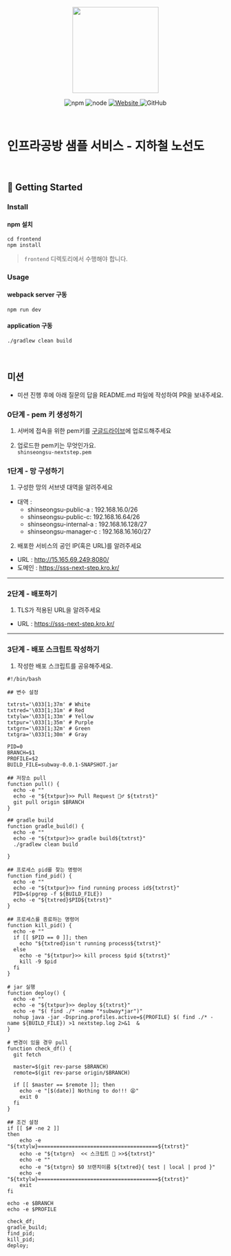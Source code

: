 <p align="center">
    <img width="200px;" src="https://raw.githubusercontent.com/woowacourse/atdd-subway-admin-frontend/master/images/main_logo.png"/>
</p>
<p align="center">
  <img alt="npm" src="https://img.shields.io/badge/npm-%3E%3D%205.5.0-blue">
  <img alt="node" src="https://img.shields.io/badge/node-%3E%3D%209.3.0-blue">
  <a href="https://edu.nextstep.camp/c/R89PYi5H" alt="nextstep atdd">
    <img alt="Website" src="https://img.shields.io/website?url=https%3A%2F%2Fedu.nextstep.camp%2Fc%2FR89PYi5H">
  </a>
  <img alt="GitHub" src="https://img.shields.io/github/license/next-step/atdd-subway-service">
</p>

<br>

# 인프라공방 샘플 서비스 - 지하철 노선도

<br>

## 🚀 Getting Started

### Install
#### npm 설치
```
cd frontend
npm install
```
> `frontend` 디렉토리에서 수행해야 합니다.

### Usage
#### webpack server 구동
```
npm run dev
```
#### application 구동
```
./gradlew clean build
```
<br>

## 미션

* 미션 진행 후에 아래 질문의 답을 README.md 파일에 작성하여 PR을 보내주세요.

### 0단계 - pem 키 생성하기

1. 서버에 접속을 위한 pem키를 [구글드라이브](https://drive.google.com/drive/folders/1dZiCUwNeH1LMglp8dyTqqsL1b2yBnzd1?usp=sharing)에 업로드해주세요

2. 업로드한 pem키는 무엇인가요.  
`shinseongsu-nextstep.pem`

### 1단계 - 망 구성하기
1. 구성한 망의 서브넷 대역을 알려주세요
- 대역 : 
    - shinseongsu-public-a : 192.168.16.0/26
    - shinseongsu-public-c: 192.168.16.64/26
    - shinseongsu-internal-a : 192.168.16.128/27
    - shinseongsu-manager-c : 192.168.16.160/27


2. 배포한 서비스의 공인 IP(혹은 URL)를 알려주세요

- URL :  http://15.165.69.249:8080/
- 도메인 : https://sss-next-step.kro.kr/



---

### 2단계 - 배포하기
1. TLS가 적용된 URL을 알려주세요

- URL : https://sss-next-step.kro.kr/

---

### 3단계 - 배포 스크립트 작성하기

1. 작성한 배포 스크립트를 공유해주세요.


```shell
#!/bin/bash

## 변수 설정

txtrst='\033[1;37m' # White
txtred='\033[1;31m' # Red
txtylw='\033[1;33m' # Yellow
txtpur='\033[1;35m' # Purple
txtgrn='\033[1;32m' # Green
txtgra='\033[1;30m' # Gray

PID=0
BRANCH=$1
PROFILE=$2
BUILD_FILE=subway-0.0.1-SNAPSHOT.jar

## 저장소 pull
function pull() {
  echo -e ""
  echo -e "${txtpur}>> Pull Request 🏃♂️ ${txtrst}"
  git pull origin $BRANCH
}

## gradle build
function gradle_build() {
  echo -e ""
  echo -e "${txtpur}>> gradle build${txtrst}"
  ./gradlew clean build

}

## 프로세스 pid를 찾는 명령어
function find_pid() {
  echo -e ""
  echo -e "${txtpur}>> find running process id${txtrst}"
  PID=$(pgrep -f ${BUILD_FILE})
  echo -e "${txtred}$PID${txtrst}"
}

## 프로세스를 종료하는 명령어
function kill_pid() {
  echo -e ""
  if [[ $PID == 0 ]]; then
    echo "${txtred}isn't running process${txtrst}"
  else
    echo -e "${txtpur}>> kill process $pid ${txtrst}"
    kill -9 $pid
  fi
}

# jar 실행
function deploy() {
  echo -e ""
  echo -e "${txtpur}>> deploy ${txtrst}"
  echo -e "$( find ./* -name "*subway*jar")"
  nohup java -jar -Dspring.profiles.active=${PROFILE} $( find ./* -name ${BUILD_FILE}) >1 nextstep.log 2>&1  &
}

# 변경이 있을 경우 pull
function check_df() {
  git fetch

  master=$(git rev-parse $BRANCH)
  remote=$(git rev-parse origin/$BRANCH)

  if [[ $master == $remote ]]; then
    echo -e "[$(date)] Nothing to do!!! 😫"
    exit 0
  fi
}

## 조건 설정
if [[ $# -ne 2 ]]
then
    echo -e "${txtylw}=======================================${txtrst}"
    echo -e "${txtgrn}  << 스크립트 🧐 >>${txtrst}"
    echo -e ""
    echo -e "${txtgrn} $0 브랜치이름 ${txtred}{ test | local | prod }"
    echo -e "${txtylw}=======================================${txtrst}"
    exit
fi

echo -e $BRANCH
echo -e $PROFILE

check_df;
gradle_build;
find_pid;
kill_pid;
deploy;
```
